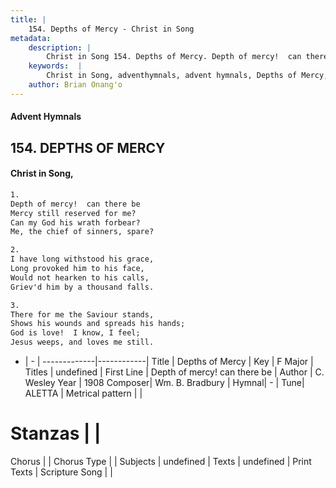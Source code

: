 ```yaml
---
title: |
    154. Depths of Mercy - Christ in Song
metadata:
    description: |
        Christ in Song 154. Depths of Mercy. Depth of mercy!  can there be Mercy still reserved for me? Can my God his wrath forbear? Me, the chief of sinners, spare?
    keywords:  |
        Christ in Song, adventhymnals, advent hymnals, Depths of Mercy, Depth of mercy! can there be . 
    author: Brian Onang'o
---
```


#### Advent Hymnals
## 154. DEPTHS OF MERCY
####  Christ in Song,

```txt
1.
Depth of mercy!  can there be
Mercy still reserved for me?
Can my God his wrath forbear?
Me, the chief of sinners, spare?

2.
I have long withstood his grace,
Long provoked him to his face,
Would not hearken to his calls,
Griev'd him by a thousand falls.

3.
There for me the Saviour stands,
Shows his wounds and spreads his hands;
God is love!  I know, I feel;
Jesus weeps, and loves me still.

```

- |   -  |
-------------|------------|
Title | Depths of Mercy |
Key | F Major |
Titles | undefined |
First Line | Depth of mercy! can there be  |
Author | C. Wesley
Year | 1908
Composer| Wm. B. Bradbury |
Hymnal|  - |
Tune| ALETTA |
Metrical pattern | |
# Stanzas |  |
Chorus |  |
Chorus Type |  |
Subjects | undefined |
Texts | undefined |
Print Texts | 
Scripture Song |  |
    

